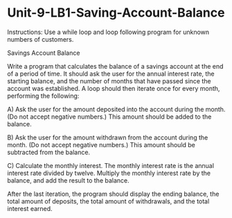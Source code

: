 # Unit-9-LB1-Saving-Account-Balance
Instructions: Use a while loop and loop following program for unknown numbers of customers.


Savings Account Balance


Write a program that calculates the balance of a savings account at the end of a period of time. It should ask the user for the annual interest rate, the starting balance, and the number of months that have passed since the account was established. A loop should then iterate once for every month, performing the following:

 

 A)  Ask the user for the amount deposited into the account during the month. (Do not accept negative numbers.) This amount should be added to the balance.

 

 B)  Ask the user for the amount withdrawn from the account during the month. (Do not accept negative numbers.) This amount should be subtracted from the balance.

 

 C)  Calculate the monthly interest. The monthly interest rate is the annual interest rate divided by twelve. Multiply the monthly interest rate by the balance, and add the result to the balance.

 

After the last iteration, the program should display the ending balance, the total amount of deposits, the total amount of withdrawals, and the total interest earned.
